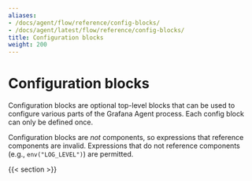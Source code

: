 ```yaml
---
aliases:
- /docs/agent/flow/reference/config-blocks/
- /docs/agent/latest/flow/reference/config-blocks/
title: Configuration blocks
weight: 200
---
```


# Configuration blocks

Configuration blocks are optional top-level blocks that can be used to
configure various parts of the Grafana Agent process. Each config block can
only be defined once.

Configuration blocks are _not_ components, so expressions that reference
components are invalid. Expressions that do not reference components (e.g.,
`env("LOG_LEVEL")`) are permitted.

{{< section >}}
